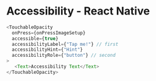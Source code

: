 # Accessibility - React Native

```js
<TouchableOpacity
  onPress={onPressImageSetup}
  accessible={true}
  accessibilityLabel={"Tap me!"} // first
  accessibilityHint={"Hint"}
  accessibilityRole={"button"} // second
>
   <Text>Accessibility Text</Text>
</TouchableOpacity>
```

